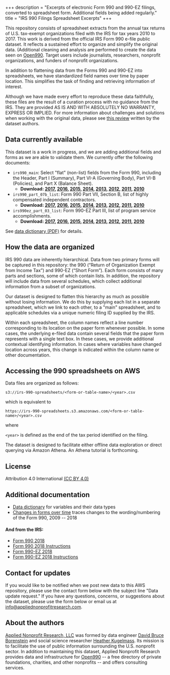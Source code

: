 +++
description = "Excerpts of electronic Form 990 and 990-EZ filings, converted to spreadsheet form. Additional fields being added regularly."
title = "IRS 990 Filings Spreadsheet Excerpts"
+++

This repository consists of spreadsheet extracts from the annual tax returns of U.S. tax-exempt organizations filed with the IRS for tax years 2010 to 2017. This work is derived from the official IRS Form 990 e-file public dataset. It reflects a sustained effort to organize and simplify the original data. (Additional cleaning and analysis are performed to create the data seen on [Open990](https://www.open990.com). Target users include journalists, researchers, nonprofit organizations, and funders of nonprofit organizations.

In addition to flattening data from the Forms 990 and 990-EZ into spreadsheets, we have standardized field names over time by paper location. This simplifies the task of finding and retrieving information of interest.

Although we have made every effort to reproduce these data faithfully, these files are the result of a curation process with no guidance from the IRS. They are provided AS IS AND WITH ABSOLUTELY NO WARRANTY, EXPRESS OR IMPLIED. For more information about challenges and solutions when working with the original data, please see [this review](/posts/2018/06/the-irs-990-e-file-dataset-getting-to-the-chocolatey-center-of-data-deliciousness/) written by the dataset authors.

## Data currently available

This dataset is a work in progress, and we are adding additional fields and forms as we are able to validate them. We currently offer the following documents:

- `irs990_main`: Select "flat" (non-list) fields from the Form 990, including the Header, Part I (Summary), Part VI-A (Governing Body), Part VI-B (Policies), and Part X (Balance Sheet).
    - **Download: [2017](https://irs-990-spreadsheets.s3.amazonaws.com/irs990_main/irs990_main_2017.csv), [2016](https://irs-990-spreadsheets.s3.amazonaws.com/irs990_main/irs990_main_2016.csv), [2015](https://irs-990-spreadsheets.s3.amazonaws.com/irs990_main/irs990_main_2015.csv), [2014](https://irs-990-spreadsheets.s3.amazonaws.com/irs990_main/irs990_main_2014.csv), [2013](https://irs-990-spreadsheets.s3.amazonaws.com/irs990_main/irs990_main_2013.csv), [2012](https://irs-990-spreadsheets.s3.amazonaws.com/irs990_main/irs990_main_2012.csv), [2011](https://irs-990-spreadsheets.s3.amazonaws.com/irs990_main/irs990_main_2011.csv), [2010](https://irs-990-spreadsheets.s3.amazonaws.com/irs990_main/irs990_main_2010.csv)**
- `irs990_part_07b_list`: Form 990 Part VII, Section B, list of highly compensated independent contractors. 
    - **Download: [2017](https://irs-990-spreadsheets.s3.amazonaws.com/irs990_part_07b_list/irs990_part_07b_list_2017.csv), [2016](https://irs-990-spreadsheets.s3.amazonaws.com/irs990_part_07b_list/irs990_part_07b_list_2016.csv), [2015](https://irs-990-spreadsheets.s3.amazonaws.com/irs990_part_07b_list/irs990_part_07b_list_2015.csv), [2014](https://irs-990-spreadsheets.s3.amazonaws.com/irs990_part_07b_list/irs990_part_07b_list_2014.csv), [2013](https://irs-990-spreadsheets.s3.amazonaws.com/irs990_part_07b_list/irs990_part_07b_list_2013.csv), [2012](https://irs-990-spreadsheets.s3.amazonaws.com/irs990_part_07b_list/irs990_part_07b_list_2012.csv), [2011](https://irs-990-spreadsheets.s3.amazonaws.com/irs990_part_07b_list/irs990_part_07b_list_2011.csv), [2010](https://irs-990-spreadsheets.s3.amazonaws.com/irs990_part_07b_list/irs990_part_07b_list_2010.csv)**
- `irs990ez_part_03_list`: Form 990-EZ Part III, list of program service accomplishments.
    - **Download: [2017](https://irs-990-spreadsheets.s3.amazonaws.com/irs990ez_part_03_list/irs990_part_07b_list_2017.csv), [2016](https://irs-990-spreadsheets.s3.amazonaws.com/irs990ez_part_03_list/irs990_part_07b_list_2016.csv), [2015](https://irs-990-spreadsheets.s3.amazonaws.com/irs990ez_part_03_list/irs990_part_07b_list_2015.csv), [2014](https://irs-990-spreadsheets.s3.amazonaws.com/irs990ez_part_03_list/irs990_part_07b_list_2014.csv), [2013](https://irs-990-spreadsheets.s3.amazonaws.com/irs990ez_part_03_list/irs990_part_07b_list_2013.csv), [2012](https://irs-990-spreadsheets.s3.amazonaws.com/irs990ez_part_03_list/irs990_part_07b_list_2012.csv), [2011](https://irs-990-spreadsheets.s3.amazonaws.com/irs990ez_part_03_list/irs990_part_07b_list_2011.csv), [2010](https://irs-990-spreadsheets.s3.amazonaws.com/irs990ez_part_03_list/irs990_part_07b_list_2010.csv)**

See [data dictionary (PDF)](/downloads/irs-990-spreadsheets/data-dictionary-2019-04-07.pdf) for details.

## How the data are organized

IRS 990 data are inherently hierarchical. Data from two primary forms will be captured in this repository: the 990 (“Return of Organization Exempt from Income Tax”) and 990-EZ (“Short Form”). Each form consists of many parts and sections, some of which contain lists. In addition, the repository will include data from several schedules, which collect additional information from a subset of organizations. 

Our dataset is designed to flatten this hierarchy as much as possible without losing information. We do this by supplying each list in a separate spreadsheet, which we link to each other, to a "main" spreadsheet, and to applicable schedules via a unique numeric filing ID supplied by the IRS. 

Within each spreadsheet, the column names reflect a line number corresponding to its location on the paper form whenever possible. In some cases, the underlying e-filed data contain several fields that the paper form represents with a single text box. In these cases, we provide additional contextual identifying information. In cases where variables have changed location across years, this change is indicated within the column name or other documentation. 

## Accessing the 990 spreadsheets on AWS

Data files are organized as follows:

```
s3://irs-990-spreadsheets/<form-or-table-name>/<year>.csv
```

which is equivalent to

```
https://irs-990-spreadsheets.s3.amazonaws.com/<form-or-table-name>/<year>.csv
```

where

`<year>` is defined as the end of the tax period identified on the filing. 
	
The dataset is designed to facilitate either offline data exploration or direct querying via Amazon Athena. An Athena tutorial is forthcoming. 

## License

Attribution 4.0 International [(CC BY 4.0)](https://creativecommons.org/licenses/by/4.0/)

## Additional documentation

* [Data dictionary](/downloads/irs-990-spreadsheets/data-dictionary-2019-04-07.pdf) for variables and their data types
* [Changes in forms over time](/downloads/irs-990-spreadsheets/form-990-variations-2009-2018.xlsx) traces changes to the wording/numbering of the Form 990, 2009 -- 2018

#### And from the IRS:

* [Form 990 2018](https://www.irs.gov/pub/irs-prior/f990--2018.pdf)
* [Form 990 2018 Instructions](https://www.irs.gov/pub/irs-prior/i990--2018.pdf)
* [Form 990-EZ 2018](https://www.irs.gov/pub/irs-prior/f990ez--2018.pdf)
* [Form 990-EZ 2018 Instructions](https://www.irs.gov/pub/irs-prior/i990ez--2018.pdf)

## Contact for updates

If you would like to be notified when we post new data to this AWS repository, please use the contact form below with the subject line "Data update request." If you have any questions, concerns, or suggestions about the dataset, please use the form below or email us at [info@appliednonprofitresearch.com](info@appliednonprofitresearch.com).

## About the authors

[Applied Nonprofit Research, LLC](https://www.appliednonprofitresearch.com) was formed by data engineer [David Bruce Borenstein](https://www.open990.com/contact) and social science researcher [Heather Kugelmass](https://www.open990.com/contact). Its mission is to facilitate the use of public information surrounding the U.S. nonprofit sector. In addition to maintaining this dataset, Applied Nonprofit Research provides data and infrastructure for [Open990](https://www.open990.com/) -- a free directory of private foundations, charities, and other nonprofits -- and offers consulting services.
